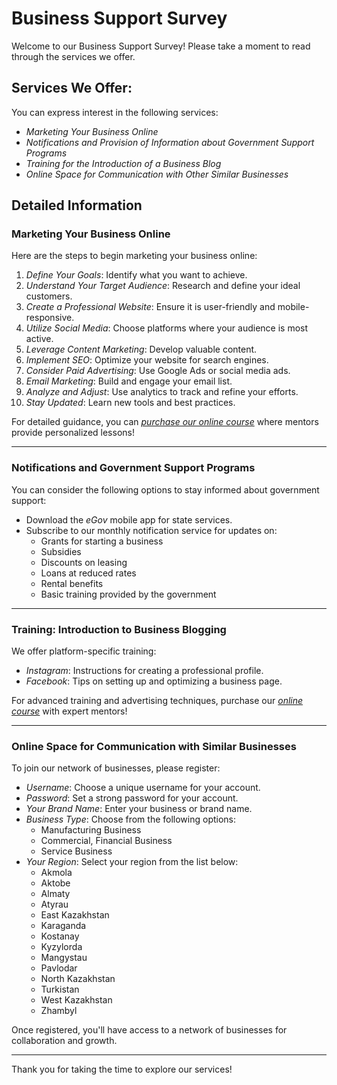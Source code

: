 # Business Support Survey

Welcome to our Business Support Survey! Please take a moment to read through the services we offer.

## Services We Offer:

You can express interest in the following services:

- *Marketing Your Business Online*
- *Notifications and Provision of Information about Government Support Programs*
- *Training for the Introduction of a Business Blog*
- *Online Space for Communication with Other Similar Businesses*

## Detailed Information

### Marketing Your Business Online
Here are the steps to begin marketing your business online:

1. *Define Your Goals*: Identify what you want to achieve.
2. *Understand Your Target Audience*: Research and define your ideal customers.
3. *Create a Professional Website*: Ensure it is user-friendly and mobile-responsive.
4. *Utilize Social Media*: Choose platforms where your audience is most active.
5. *Leverage Content Marketing*: Develop valuable content.
6. *Implement SEO*: Optimize your website for search engines.
7. *Consider Paid Advertising*: Use Google Ads or social media ads.
8. *Email Marketing*: Build and engage your email list.
9. *Analyze and Adjust*: Use analytics to track and refine your efforts.
10. *Stay Updated*: Learn new tools and best practices.

For detailed guidance, you can *[purchase our online course](#)* where mentors provide personalized lessons!

---

### Notifications and Government Support Programs
You can consider the following options to stay informed about government support:

- Download the *eGov* mobile app for state services.
- Subscribe to our monthly notification service for updates on:
  - Grants for starting a business
  - Subsidies
  - Discounts on leasing
  - Loans at reduced rates
  - Rental benefits
  - Basic training provided by the government

---

### Training: Introduction to Business Blogging
We offer platform-specific training:

- *Instagram*: Instructions for creating a professional profile.
- *Facebook*: Tips on setting up and optimizing a business page.

For advanced training and advertising techniques, purchase our *[online course](#)* with expert mentors!

---

### Online Space for Communication with Similar Businesses
To join our network of businesses, please register:

- *Username*: Choose a unique username for your account.
- *Password*: Set a strong password for your account.
- *Your Brand Name*: Enter your business or brand name.
- *Business Type*: Choose from the following options:
  - Manufacturing Business
  - Commercial, Financial Business
  - Service Business
- *Your Region*: Select your region from the list below:
  - Akmola
  - Aktobe
  - Almaty
  - Atyrau
  - East Kazakhstan
  - Karaganda
  - Kostanay
  - Kyzylorda
  - Mangystau
  - Pavlodar
  - North Kazakhstan
  - Turkistan
  - West Kazakhstan
  - Zhambyl

Once registered, you'll have access to a network of businesses for collaboration and growth.

---

Thank you for taking the time to explore our services!
